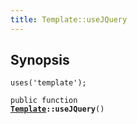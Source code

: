 ```yaml
---
title: Template::useJQuery
---
```


## Synopsis

<code>uses('template');</code>

<code>public function <b><a href="Template">Template</a>::useJQuery</b>()</code>

